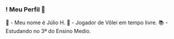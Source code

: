 ### ! Meu Perfil 🌵

 🪻 - Meu nome é Júlio H.
 🏐 - Jogador de Vôlei em tempo livre.
 📚 - Estudando no 3ª do Ensino Medio.
